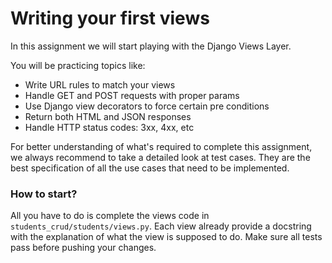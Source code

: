 # Writing your first views

In this assignment we will start playing with the Django Views Layer.

You will be practicing topics like:
- Write URL rules to match your views
- Handle GET and POST requests with proper params
- Use Django view decorators to force certain pre conditions
- Return both HTML and JSON responses
- Handle HTTP status codes: 3xx, 4xx, etc

For better understanding of what's required to complete this assignment, we always recommend to take a detailed look at test cases. They are the best specification of all the use cases that need to be implemented.

### How to start?

All you have to do is complete the views code in `students_crud/students/views.py`. Each view already provide a docstring with the explanation of what the view is supposed to do. Make sure all tests pass before pushing your changes.
